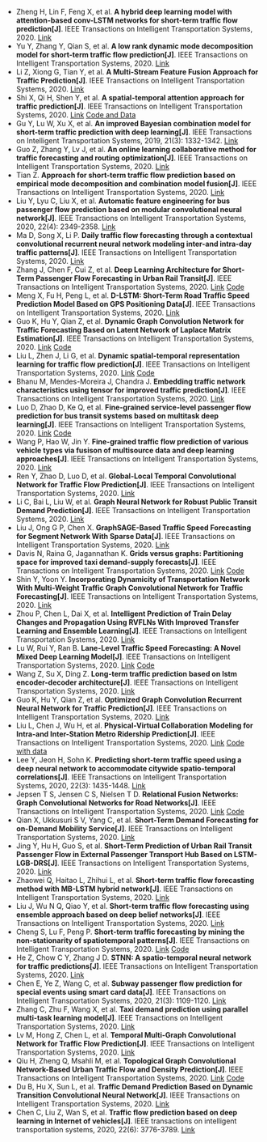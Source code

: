 * Zheng H, Lin F, Feng X, et al. <b>A hybrid deep learning model with attention-based conv-LSTM networks for short-term traffic flow prediction[J]</b>. IEEE Transactions on Intelligent Transportation Systems, 2020. [Link](https://ieeexplore.ieee.org/abstract/document/9112272/)
* Yu Y, Zhang Y, Qian S, et al. <b>A low rank dynamic mode decomposition model for short-term traffic flow prediction[J]</b>. IEEE Transactions on Intelligent Transportation Systems, 2020. [Link](https://ieeexplore.ieee.org/abstract/document/9102367/)
* Li Z, Xiong G, Tian Y, et al. <b>A Multi-Stream Feature Fusion Approach for Traffic Prediction[J]</b>. IEEE Transactions on Intelligent Transportation Systems, 2020. [Link](https://ieeexplore.ieee.org/abstract/document/9216590/)
* Shi X, Qi H, Shen Y, et al. <b>A spatial-temporal attention approach for traffic prediction[J]</b>. IEEE Transactions on Intelligent Transportation Systems, 2020. [Link](https://ieeexplore.ieee.org/abstract/document/9062547/) [Code and Data](https://github.com/Maple728/APTN)
* Gu Y, Lu W, Xu X, et al. <b>An improved Bayesian combination model for short-term traffic prediction with deep learning[J]</b>. IEEE Transactions on Intelligent Transportation Systems, 2019, 21(3): 1332-1342. [Link](https://ieeexplore.ieee.org/abstract/document/8842618/)
* Guo Z, Zhang Y, Lv J, et al. <b>An online learning collaborative method for traffic forecasting and routing optimization[J]</b>. IEEE Transactions on Intelligent Transportation Systems, 2020. [Link](https://ieeexplore.ieee.org/abstract/document/9072348/)
* Tian Z. <b>Approach for short-term traffic flow prediction based on empirical mode decomposition and combination model fusion[J]</b>. IEEE Transactions on Intelligent Transportation Systems, 2020. [Link](https://ieeexplore.ieee.org/abstract/document/9090368/)
* Liu Y, Lyu C, Liu X, et al. <b>Automatic feature engineering for bus passenger flow prediction based on modular convolutional neural network[J]</b>. IEEE Transactions on Intelligent Transportation Systems, 2020, 22(4): 2349-2358. [Link](https://ieeexplore.ieee.org/abstract/document/9141203/)
* Ma D, Song X, Li P. <b>Daily traffic flow forecasting through a contextual convolutional recurrent neural network modeling inter-and intra-day traffic patterns[J]</b>. IEEE Transactions on Intelligent Transportation Systems, 2020. [Link](https://ieeexplore.ieee.org/abstract/document/9007344/)
* Zhang J, Chen F, Cui Z, et al. <b>Deep Learning Architecture for Short-Term Passenger Flow Forecasting in Urban Rail Transit[J]</b>. IEEE Transactions on Intelligent Transportation Systems, 2020. [Link](https://ieeexplore.ieee.org/abstract/document/9136910/) [Code](https://github.com/JinleiZhangBJTU/ResNet-LSTM-GCN)
* Meng X, Fu H, Peng L, et al. <b>D-LSTM: Short-Term Road Traffic Speed Prediction Model Based on GPS Positioning Data[J]</b>. IEEE Transactions on Intelligent Transportation Systems, 2020. [Link](https://ieeexplore.ieee.org/abstract/document/9234615/)
* Guo K, Hu Y, Qian Z, et al. <b>Dynamic Graph Convolution Network for Traffic Forecasting Based on Latent Network of Laplace Matrix Estimation[J]</b>. IEEE Transactions on Intelligent Transportation Systems, 2020. [Link](https://ieeexplore.ieee.org/abstract/document/9190068/) [Code](https://github.com/guokan987/DGCN)
* Liu L, Zhen J, Li G, et al. <b>Dynamic spatial-temporal representation learning for traffic flow prediction[J]</b>. IEEE Transactions on Intelligent Transportation Systems, 2020. [Link](https://ieeexplore.ieee.org/abstract/document/9127874/) [Code](https://github.com/liulingbo918/ATFM)
* Bhanu M, Mendes-Moreira J, Chandra J. <b>Embedding traffic network characteristics using tensor for improved traffic prediction[J]</b>. IEEE Transactions on Intelligent Transportation Systems, 2020. [Link](https://ieeexplore.ieee.org/abstract/document/9061154/)
* Luo D, Zhao D, Ke Q, et al. <b>Fine-grained service-level passenger flow prediction for bus transit systems based on multitask deep learning[J]</b>. IEEE Transactions on Intelligent Transportation Systems, 2020. [Link](https://ieeexplore.ieee.org/abstract/document/9126198/) [Code](https://github.com/DanLuo-work/keras-MDL-SPFP)
* Wang P, Hao W, Jin Y. <b>Fine-grained traffic flow prediction of various vehicle types via fusison of multisource data and deep learning approaches[J]</b>. IEEE Transactions on Intelligent Transportation Systems, 2020. [Link](https://ieeexplore.ieee.org/abstract/document/9110881/)
* Ren Y, Zhao D, Luo D, et al. <b>Global-Local Temporal Convolutional Network for Traffic Flow Prediction[J]</b>. IEEE Transactions on Intelligent Transportation Systems, 2020. [Link](https://ieeexplore.ieee.org/abstract/document/9216498/)
* Li C, Bai L, Liu W, et al. <b>Graph Neural Network for Robust Public Transit Demand Prediction[J]</b>. IEEE Transactions on Intelligent Transportation Systems, 2020. [Link](https://ieeexplore.ieee.org/abstract/document/9310711)
* Liu J, Ong G P, Chen X. <b>GraphSAGE-Based Traffic Speed Forecasting for Segment Network With Sparse Data[J]</b>. IEEE Transactions on Intelligent Transportation Systems, 2020. [Link](https://ieeexplore.ieee.org/abstract/document/9214844/)
* Davis N, Raina G, Jagannathan K. <b>Grids versus graphs: Partitioning space for improved taxi demand-supply forecasts[J]</b>. IEEE Transactions on Intelligent Transportation Systems, 2020. [Link](https://ieeexplore.ieee.org/abstract/document/9099450/) [Code](https://github.com/NDavisK/Grids-versus-Graphs)
* Shin Y, Yoon Y. <b>Incorporating Dynamicity of Transportation Network With Multi-Weight Traffic Graph Convolutional Network for Traffic Forecasting[J]</b>. IEEE Transactions on Intelligent Transportation Systems, 2020. [Link](https://ieeexplore.ieee.org/document/9239873)
* Zhou P, Chen L, Dai X, et al. <b>Intelligent Prediction of Train Delay Changes and Propagation Using RVFLNs With Improved Transfer Learning and Ensemble Learning[J]</b>. IEEE Transactions on Intelligent Transportation Systems, 2020. [Link](https://ieeexplore.ieee.org/abstract/document/9140377)
* Lu W, Rui Y, Ran B. <b>Lane-Level Traffic Speed Forecasting: A Novel Mixed Deep Learning Model[J]</b>. IEEE Transactions on Intelligent Transportation Systems, 2020. [Link](https://ieeexplore.ieee.org/abstract/document/9284587/) [Code](https://github.com/lwqs93/MDL)
* Wang Z, Su X, Ding Z. <b>Long-term traffic prediction based on lstm encoder-decoder architecture[J]</b>. IEEE Transactions on Intelligent Transportation Systems, 2020. [Link](https://ieeexplore.ieee.org/abstract/document/9107249/)
* Guo K, Hu Y, Qian Z, et al. <b>Optimized Graph Convolution Recurrent Neural Network for Traffic Prediction[J]</b>. IEEE Transactions on Intelligent Transportation Systems, 2020. [Link](https://ieeexplore.ieee.org/abstract/document/8959420/)
* Liu L, Chen J, Wu H, et al. <b>Physical-Virtual Collaboration Modeling for Intra-and Inter-Station Metro Ridership Prediction[J]</b>. IEEE Transactions on Intelligent Transportation Systems, 2020. [Link](https://ieeexplore.ieee.org/abstract/document/9269513/) [Code with data](https://github.com/ivechan/PVCGN)
* Lee Y, Jeon H, Sohn K. <b>Predicting short-term traffic speed using a deep neural network to accommodate citywide spatio-temporal correlations[J]</b>. IEEE Transactions on Intelligent Transportation Systems, 2020, 22(3): 1435-1448. [Link](https://ieeexplore.ieee.org/abstract/document/8985288/)
* Jepsen T S, Jensen C S, Nielsen T D. <b>Relational Fusion Networks: Graph Convolutional Networks for Road Networks[J]</b>. IEEE Transactions on Intelligent Transportation Systems, 2020. [Link](https://ieeexplore.ieee.org/abstract/document/9167450/) [Code](https://github.com/TobiasSkovgaardJepsen/relational-fusion-networks)
* Qian X, Ukkusuri S V, Yang C, et al. <b>Short-Term Demand Forecasting for on-Demand Mobility Service[J]</b>. IEEE Transactions on Intelligent Transportation Systems, 2020. [Link](https://ieeexplore.ieee.org/abstract/document/9186298/)
* Jing Y, Hu H, Guo S, et al. <b>Short-Term Prediction of Urban Rail Transit Passenger Flow in External Passenger Transport Hub Based on LSTM-LGB-DRS[J]</b>. IEEE Transactions on Intelligent Transportation Systems, 2020. [Link](https://ieeexplore.ieee.org/abstract/document/9195435/)
* Zhaowei Q, Haitao L, Zhihui L, et al. <b>Short-term traffic flow forecasting method with MB-LSTM hybrid network[J]</b>. IEEE Transactions on Intelligent Transportation Systems, 2020. [Link](https://ieeexplore.ieee.org/abstract/document/9152107/)
* Liu J, Wu N Q, Qiao Y, et al. <b>Short-term traffic flow forecasting using ensemble approach based on deep belief networks[J]</b>. IEEE Transactions on Intelligent Transportation Systems, 2020. [Link](https://ieeexplore.ieee.org/abstract/document/9161367/)
* Cheng S, Lu F, Peng P. <b>Short-term traffic forecasting by mining the non-stationarity of spatiotemporal patterns[J]</b>. IEEE Transactions on Intelligent Transportation Systems, 2020. [Link](https://ieeexplore.ieee.org/abstract/document/9091108/) [Code](https://github.com/chengshifen/D-STKNN-Model)
* He Z, Chow C Y, Zhang J D. <b>STNN: A spatio-temporal neural network for traffic predictions[J]</b>. IEEE Transactions on Intelligent Transportation Systems, 2020. [Link](https://ieeexplore.ieee.org/abstract/document/9142387/)
* Chen E, Ye Z, Wang C, et al. <b>Subway passenger flow prediction for special events using smart card data[J]</b>. IEEE Transactions on Intelligent Transportation Systems, 2020, 21(3): 1109-1120. [Link](https://ieeexplore.ieee.org/abstract/document/8604118)
* Zhang C, Zhu F, Wang X, et al. <b>Taxi demand prediction using parallel multi-task learning model[J]</b>. IEEE Transactions on Intelligent Transportation Systems, 2020. [Link](https://ieeexplore.ieee.org/abstract/document/9172100/)
* Lv M, Hong Z, Chen L, et al. <b>Temporal Multi-Graph Convolutional Network for Traffic Flow Prediction[J]</b>. IEEE Transactions on Intelligent Transportation Systems, 2020. [Link](https://ieeexplore.ieee.org/abstract/document/9098104/)
* Qiu H, Zheng Q, Msahli M, et al. <b>Topological Graph Convolutional Network-Based Urban Traffic Flow and Density Prediction[J]</b>. IEEE Transactions on Intelligent Transportation Systems, 2020. [Link](https://ieeexplore.ieee.org/abstract/document/9247476/) [Code](https://github.com/Stanislas0/ToGCN-V2X)
* Du B, Hu X, Sun L, et al. <b>Traffic Demand Prediction Based on Dynamic Transition Convolutional Neural Network[J]</b>. IEEE Transactions on Intelligent Transportation Systems, 2020. [Link](https://ieeexplore.ieee.org/abstract/document/8968739/)
* Chen C, Liu Z, Wan S, et al. <b>Traffic flow prediction based on deep learning in Internet of vehicles[J]</b>. IEEE transactions on intelligent transportation systems, 2020, 22(6): 3776-3789. [Link](https://ieeexplore.ieee.org/abstract/document/9214879/)